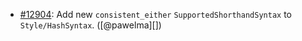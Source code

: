 * [#12904](https://github.com/rubocop/rubocop/pull/12904): Add new `consistent_either` `SupportedShorthandSyntax` to `Style/HashSyntax`. ([@pawelma][])
